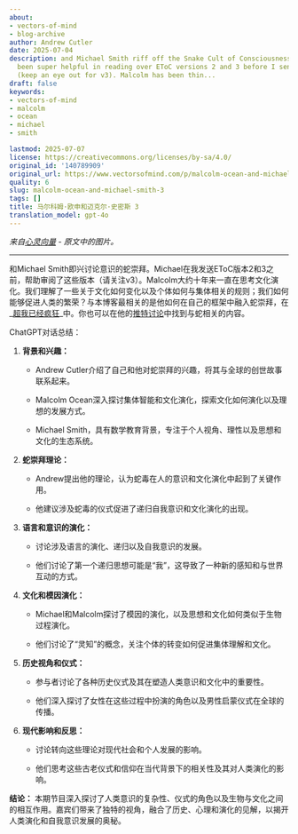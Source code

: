 ```yaml
---
about:
- vectors-of-mind
- blog-archive
author: Andrew Cutler
date: 2025-07-04
description: and Michael Smith riff off the Snake Cult of Consciousness. Michael has
  been super helpful in reading over EToC versions 2 and 3 before I sent those out
  (keep an eye out for v3). Malcolm has been thin...
draft: false
keywords:
- vectors-of-mind
- malcolm
- ocean
- michael
- smith

lastmod: 2025-07-07
license: https://creativecommons.org/licenses/by-sa/4.0/
original_id: '140789909'
original_url: https://www.vectorsofmind.com/p/malcolm-ocean-and-michael-smith-3
quality: 6
slug: malcolm-ocean-and-michael-smith-3
tags: []
title: 马尔科姆·欧申和迈克尔·史密斯 3
translation_model: gpt-4o
---
```


*来自[心灵向量](https://www.vectorsofmind.com/p/malcolm-ocean-and-michael-smith-3) - 原文中的图片。*

---

和Michael Smith即兴讨论意识的蛇崇拜。Michael在我发送EToC版本2和3之前，帮助审阅了这些版本（请关注v3）。Malcolm大约十年来一直在思考文化演化。我们理解了一些关于文化如何变化以及个体如何与集体相关的规则；我们如何能够促进人类的繁荣？与本博客最相关的是他如何在自己的框架中融入蛇崇拜，在_[超我已经疯狂](https://malcolmocean.com/2023/07/superego-conflict-and-evolution/)_中。你也可以在他的[推特讨论](https://twitter.com/search?q=%40malcolm_ocean%20vectorsofmind.com&src=typed_query)中找到与蛇相关的内容。

ChatGPT对话总结：

1. **背景和兴趣：**

   * Andrew Cutler介绍了自己和他对蛇崇拜的兴趣，将其与全球的创世故事联系起来。

   * Malcolm Ocean深入探讨集体智能和文化演化，探索文化如何演化以及理想的发展方式。

   * Michael Smith，具有数学教育背景，专注于个人视角、理性以及思想和文化的生态系统。

2. **蛇崇拜理论：**

   * Andrew提出他的理论，认为蛇毒在人的意识和文化演化中起到了关键作用。

   * 他建议涉及蛇毒的仪式促进了递归自我意识和文化演化的出现。

3. **语言和意识的演化：**

   * 讨论涉及语言的演化、递归以及自我意识的发展。

   * 他们讨论了第一个递归思想可能是“我”，这导致了一种新的感知和与世界互动的方式。

4. **文化和模因演化：**

   * Michael和Malcolm探讨了模因的演化，以及思想和文化如何类似于生物过程演化。

   * 他们讨论了“灵知”的概念，关注个体的转变如何促进集体理解和文化。

5. **历史视角和仪式：**

   * 参与者讨论了各种历史仪式及其在塑造人类意识和文化中的重要性。

   * 他们深入探讨了女性在这些过程中扮演的角色以及男性启蒙仪式在全球的传播。

6. **现代影响和反思：**

   * 讨论转向这些理论对现代社会和个人发展的影响。

   * 他们思考这些古老仪式和信仰在当代背景下的相关性及其对人类演化的影响。

**结论：** 本期节目深入探讨了人类意识的复杂性、仪式的角色以及生物与文化之间的相互作用。嘉宾们带来了独特的视角，融合了历史、心理和演化的见解，以揭开人类演化和自我意识发展的奥秘。